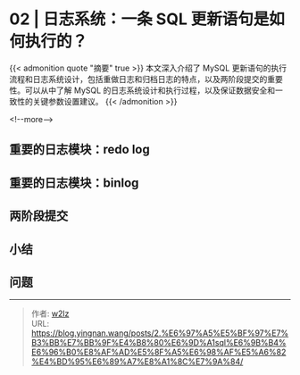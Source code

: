 # 02 | 日志系统：一条 SQL 更新语句是如何执行的？


{{&lt; admonition quote &#34;摘要&#34; true &gt;}}
本文深入介绍了 MySQL 更新语句的执行流程和日志系统设计，包括重做日志和归档日志的特点，以及两阶段提交的重要性。可以从中了解 MySQL 的日志系统设计和执行过程，以及保证数据安全和一致性的关键参数设置建议。
{{&lt; /admonition &gt;}}

&lt;!--more--&gt;

## 重要的日志模块：redo log

## 重要的日志模块：binlog

## 两阶段提交

## 小结

## 问题


---

> 作者: [w2lz](https://github.com/w2lz)  
> URL: https://blog.yingnan.wang/posts/2.%E6%97%A5%E5%BF%97%E7%B3%BB%E7%BB%9F%E4%B8%80%E6%9D%A1sql%E6%9B%B4%E6%96%B0%E8%AF%AD%E5%8F%A5%E6%98%AF%E5%A6%82%E4%BD%95%E6%89%A7%E8%A1%8C%E7%9A%84/  

